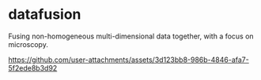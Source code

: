 # datafusion
Fusing non-homogeneous multi-dimensional data together, with a focus on microscopy.  

https://github.com/user-attachments/assets/3d123bb8-986b-4846-afa7-5f2ede8b3d92

